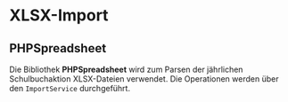# XLSX-Import

## PHPSpreadsheet

Die Bibliothek **PHPSpreadsheet** wird zum Parsen der jährlichen Schulbuchaktion XLSX-Dateien verwendet.
Die Operationen werden über den `ImportService` durchgeführt.
